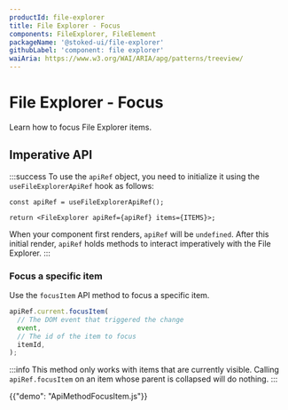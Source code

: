 ```yaml
---
productId: file-explorer
title: File Explorer - Focus
components: FileExplorer, FileElement
packageName: '@stoked-ui/file-explorer'
githubLabel: 'component: file explorer'
waiAria: https://www.w3.org/WAI/ARIA/apg/patterns/treeview/
---
```


# File Explorer - Focus

<p class="description">Learn how to focus File Explorer items.</p>

## Imperative API

:::success
To use the `apiRef` object, you need to initialize it using the `useFileExplorerApiRef` hook as follows:

```tsx
const apiRef = useFileExplorerApiRef();

return <FileExplorer apiRef={apiRef} items={ITEMS}>;
```

When your component first renders, `apiRef` will be `undefined`.
After this initial render, `apiRef` holds methods to interact imperatively with the File Explorer.
:::

### Focus a specific item

Use the `focusItem` API method to focus a specific item.

```ts
apiRef.current.focusItem(
  // The DOM event that triggered the change
  event,
  // The id of the item to focus
  itemId,
);
```

:::info
This method only works with items that are currently visible.
Calling `apiRef.focusItem` on an item whose parent is collapsed will do nothing.
:::

{{"demo": "ApiMethodFocusItem.js"}}
